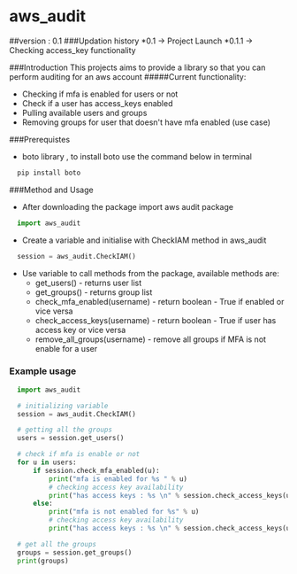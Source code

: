 # aws_audit
##version : 0.1
###Updation history
*0.1 -> Project Launch
*0.1.1 -> Checking access_key functionality

###Introduction
This projects aims to provide a library so that you can perform auditing for an aws account
#####Current functionality:
  * Checking if mfa is enabled for users or not
  * Check if a user has access_keys enabled
  * Pulling available users and groups
  * Removing groups for user that doesn't have mfa enabled (use case)

###Prerequistes

* boto library , to install boto use the command below in terminal
```python
  pip install boto
```

###Method and Usage

* After downloading the package import aws audit package
```python
  import aws_audit
```
* Create a variable and initialise with CheckIAM method in aws_audit
```python
  session = aws_audit.CheckIAM()
```
* Use variable to call methods from the package, available methods are:
  * get_users() - returns user list
  * get_groups() - returns group list
  * check_mfa_enabled(username) - return boolean - True if enabled or vice versa
  * check_access_keys(username) - return boolean - True if user has access key or vice versa
  * remove_all_groups(username) - remove all groups if MFA is not enable for a user 
    
### Example usage

```python
  import aws_audit

  # initializing variable
  session = aws_audit.CheckIAM()

  # getting all the groups
  users = session.get_users()

  # check if mfa is enable or not
  for u in users:
      if session.check_mfa_enabled(u):
          print("mfa is enabled for %s " % u)
          # checking access key availability
          print("has access keys : %s \n" % session.check_access_keys(u))
      else:
          print("mfa is not enabled for %s" % u)
          # checking access key availability
          print("has access keys : %s \n" % session.check_access_keys(u))

  # get all the groups
  groups = session.get_groups()
  print(groups)
```


